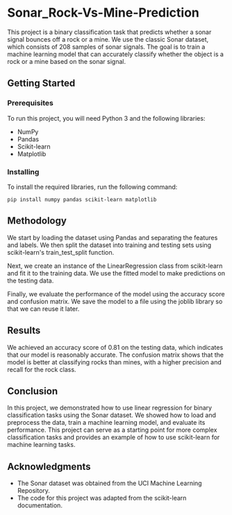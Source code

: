 # Sonar_Rock-Vs-Mine-Prediction
This project is a binary classification task that predicts whether a sonar signal bounces off a rock or a mine. We use the classic Sonar dataset, which consists of 208 samples of sonar signals. The goal is to train a machine learning model that can accurately classify whether the object is a rock or a mine based on the sonar signal.

## Getting Started

### Prerequisites

To run this project, you will need Python 3 and the following libraries:

* NumPy
* Pandas
* Scikit-learn
* Matplotlib

### Installing

To install the required libraries, run the following command:

```pip install numpy pandas scikit-learn matplotlib ```

## Methodology

We start by loading the dataset using Pandas and separating the features and labels. We then split the dataset into training and testing sets using scikit-learn's train_test_split function.

Next, we create an instance of the LinearRegression class from scikit-learn and fit it to the training data. We use the fitted model to make predictions on the testing data.

Finally, we evaluate the performance of the model using the accuracy score and confusion matrix. We save the model to a file using the joblib library so that we can reuse it later.

## Results
We achieved an accuracy score of 0.81 on the testing data, which indicates that our model is reasonably accurate. The confusion matrix shows that the model is better at classifying rocks than mines, with a higher precision and recall for the rock class.

## Conclusion
In this project, we demonstrated how to use linear regression for binary classification tasks using the Sonar dataset. We showed how to load and preprocess the data, train a machine learning model, and evaluate its performance. This project can serve as a starting point for more complex classification tasks and provides an example of how to use scikit-learn for machine learning tasks.

## Acknowledgments
* The Sonar dataset was obtained from the UCI Machine Learning Repository.
* The code for this project was adapted from the scikit-learn documentation.



